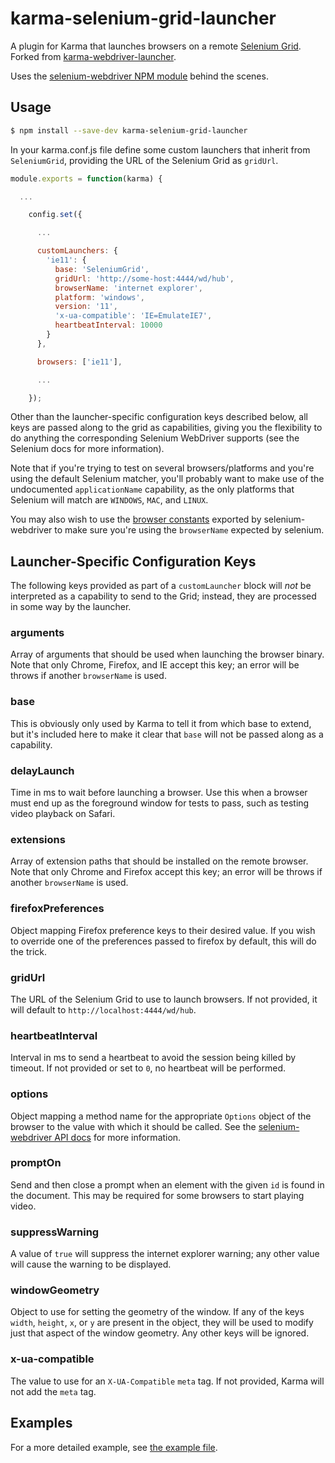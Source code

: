 karma-selenium-grid-launcher
========================

A plugin for Karma that launches browsers on a remote [Selenium Grid].
Forked from [karma-webdriver-launcher].

Uses the [selenium-webdriver NPM module] behind the scenes.

[karma-webdriver-launcher]: https://github.com/karma-runner/karma-webdriver-launcher
[Selenium Grid]: https://www.seleniumhq.org/docs/07_selenium_grid.jsp
[selenium-webdriver NPM module]: https://www.npmjs.com/package/selenium-webdriver

## Usage

```bash
$ npm install --save-dev karma-selenium-grid-launcher
```

In your karma.conf.js file define some custom launchers that inherit from
`SeleniumGrid`, providing the URL of the Selenium Grid as `gridUrl`.

```js
module.exports = function(karma) {

  ...

    config.set({

      ...

      customLaunchers: {
        'ie11': {
          base: 'SeleniumGrid',
          gridUrl: 'http://some-host:4444/wd/hub',
          browserName: 'internet explorer',
          platform: 'windows',
          version: '11',
          'x-ua-compatible': 'IE=EmulateIE7',
          heartbeatInterval: 10000
        }
      },

      browsers: ['ie11'],

      ...

    });


```

Other than the launcher-specific configuration keys described below, all keys
are passed along to the grid as capabilities, giving you the flexibility to
do anything the corresponding Selenium WebDriver supports (see the Selenium
docs for more information).

Note that if you're trying to test on several browsers/platforms and you're
using the default Selenium matcher, you'll probably want to make use of the
undocumented `applicationName` capability, as the only platforms that
Selenium will match are `WINDOWS`, `MAC`, and `LINUX`.

You may also wish to use the [browser constants] exported by selenium-webdriver
to make sure you're using the `browserName` expected by selenium.

[browser constants]: https://seleniumhq.github.io/selenium/docs/api/javascript/module/selenium-webdriver/index_exports_Browser.html

## Launcher-Specific Configuration Keys

The following keys provided as part of a `customLauncher` block will *not* be
interpreted as a capability to send to the Grid; instead, they are processed
in some way by the launcher.

### arguments

Array of arguments that should be used when launching the browser binary. Note
that only Chrome, Firefox, and IE accept this key; an error will be throws if
another `browserName` is used.

### base

This is obviously only used by Karma to tell it from which base to extend, but
it's included here to make it clear that `base` will not be passed along as a
capability.

### delayLaunch

Time in ms to wait before launching a browser. Use this when a browser must
end up as the foreground window for tests to pass, such as testing video
playback on Safari.

### extensions

Array of extension paths that should be installed on the remote browser. Note
that only Chrome and Firefox accept this key; an error will be throws if
another `browserName` is used.

### firefoxPreferences

Object mapping Firefox preference keys to their desired value. If you wish to
override one of the preferences passed to firefox by default, this will do
the trick.

### gridUrl

The URL of the Selenium Grid to use to launch browsers. If not provided, it
will default to `http://localhost:4444/wd/hub`.

### heartbeatInterval

Interval in ms to send a heartbeat to avoid the session being killed by
timeout. If not provided or set to `0`, no heartbeat will be performed.

### options

Object mapping a method name for the appropriate `Options` object of the
browser to the value with which it should be called. See the
[selenium-webdriver API docs] for more information.

### promptOn

Send and then close a prompt when an element with the given `id` is found in
the document. This may be required for some browsers to start playing video.

### suppressWarning

A value of `true` will suppress the internet explorer warning; any other value
will cause the warning to be displayed.

### windowGeometry

Object to use for setting the geometry of the window. If any of the keys
`width`, `height`, `x`, or `y` are present in the object, they will be used to
modify just that aspect of the window geometry. Any other keys will be ignored.

### x-ua-compatible

The value to use for an `X-UA-Compatible` `meta` tag. If not provided, Karma
will not add the `meta` tag.

[selenium-webdriver API docs]: https://seleniumhq.github.io/selenium/docs/api/javascript/module/selenium-webdriver/

## Examples

For a more detailed example, see [the example file].

[the example file]: https://github.com/squarebracket/karma-selenium-grid-launcher/blob/master/examples/karma.conf.js
